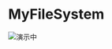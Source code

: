 # MyFileSystem

![演示中](https://github.com/SavorTheFlavor/MyFileSystem/raw/master/images/homepage.png)
